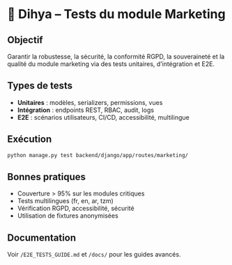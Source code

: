 # 🧪 Dihya – Tests du module Marketing

## Objectif
Garantir la robustesse, la sécurité, la conformité RGPD, la souveraineté et la qualité du module marketing via des tests unitaires, d’intégration et E2E.

## Types de tests
- **Unitaires** : modèles, serializers, permissions, vues
- **Intégration** : endpoints REST, RBAC, audit, logs
- **E2E** : scénarios utilisateurs, CI/CD, accessibilité, multilingue

## Exécution
```bash
python manage.py test backend/django/app/routes/marketing/
```

## Bonnes pratiques
- Couverture > 95% sur les modules critiques
- Tests multilingues (fr, en, ar, tzm)
- Vérification RGPD, accessibilité, sécurité
- Utilisation de fixtures anonymisées

## Documentation
Voir `/E2E_TESTS_GUIDE.md` et `/docs/` pour les guides avancés.
